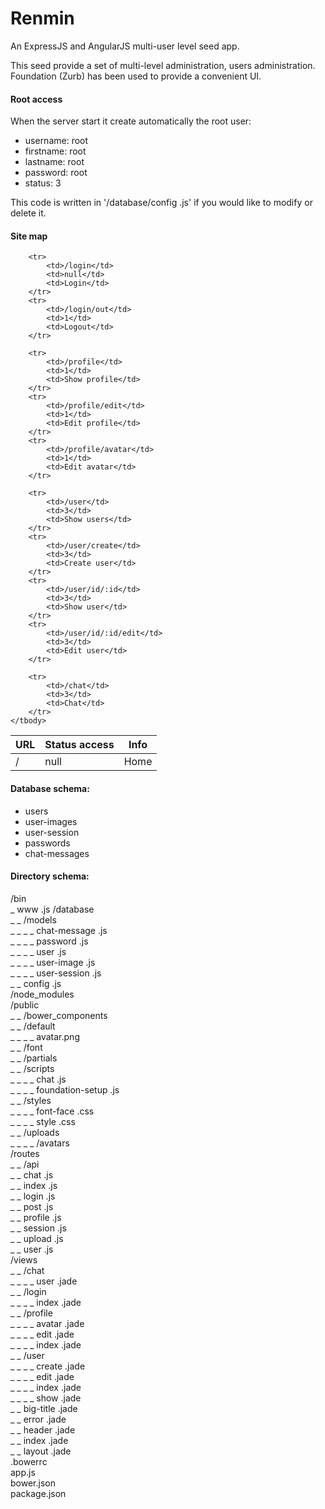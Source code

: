 # Renmin
An ExpressJS and AngularJS multi-user level seed app.

This seed provide a set of multi-level administration, users administration.
Foundation (Zurb) has been used to provide a convenient UI.

#### Root access
When the server start it create automatically the root user:
 - username: root  
 - firstname: root  
 - lastname: root  
 - password: root  
 - status: 3  

This code is written in '/database/config .js' if you would like to modify or delete it.


#### Site map
<table>
    <thead>
        <tr>
            <th>URL</th>
            <th>Status access</th>
            <th>Info</th>
        </tr>
    </thead>
    <tbody>
        <tr>
            <td>/</td>
            <td>null</td>
            <td>Home</td>
        </tr>
        
        <tr>
            <td>/login</td>
            <td>null</td>
            <td>Login</td>
        </tr>
        <tr>
            <td>/login/out</td>
            <td>1</td>
            <td>Logout</td>
        </tr>
        
        <tr>
            <td>/profile</td>
            <td>1</td>
            <td>Show profile</td>
        </tr>
        <tr>
            <td>/profile/edit</td>
            <td>1</td>
            <td>Edit profile</td>
        </tr>
        <tr>
            <td>/profile/avatar</td>
            <td>1</td>
            <td>Edit avatar</td>
        </tr>
        
        <tr>
            <td>/user</td>
            <td>3</td>
            <td>Show users</td>
        </tr>
        <tr>
            <td>/user/create</td>
            <td>3</td>
            <td>Create user</td>
        </tr>
        <tr>
            <td>/user/id/:id</td>
            <td>3</td>
            <td>Show user</td>
        </tr>
        <tr>
            <td>/user/id/:id/edit</td>
            <td>3</td>
            <td>Edit user</td>
        </tr>
        
        <tr>
            <td>/chat</td>
            <td>3</td>
            <td>Chat</td>
        </tr>
    </tbody>
</table>
 
  
#### Database schema:
  - users  
  - user-images  
  - user-session  
  - passwords  
  - chat-messages  


#### Directory schema:
  /bin  
  _ www .js
  /database  
  _ _ /models  
  _ _ _ _ chat-message .js  
  _ _ _ _ password .js   
  _ _ _ _ user .js  
  _ _ _ _ user-image .js  
  _ _ _ _ user-session .js  
   _ _ config .js  
  /node_modules  
  /public  
  _ _ /bower_components  
  _ _ /default  
  _ _ _ _ avatar.png  
  _ _ /font  
  _ _ /partials  
  _ _ /scripts  
  _ _ _ _ chat .js  
  _ _ _ _ foundation-setup .js  
  _ _ /styles  
  _ _ _ _ font-face .css  
  _ _ _ _ style .css  
  _ _ /uploads  
  _ _ _ _ /avatars  
  /routes  
  _ _ /api  
  _ _ chat .js  
  _ _ index .js  
  _ _ login .js  
  _ _ post .js  
  _ _ profile .js  
  _ _ session .js  
  _ _ upload .js  
  _ _ user .js  
  /views  
  _ _ /chat  
  _ _ _ _ user .jade  
  _ _ /login  
  _ _ _ _ index .jade  
  _ _ /profile  
  _ _ _ _ avatar .jade  
  _ _ _ _ edit .jade  
  _ _ _ _ index .jade  
  _ _ /user  
  _ _ _ _ create .jade  
  _ _ _ _ edit .jade  
  _ _ _ _ index .jade  
  _ _ _ _ show .jade  
  _ _ big-title .jade  
  _ _ error .jade  
  _ _ header .jade  
  _ _ index .jade  
  _ _ layout .jade  
  .bowerrc  
  app.js  
  bower.json  
  package.json 
